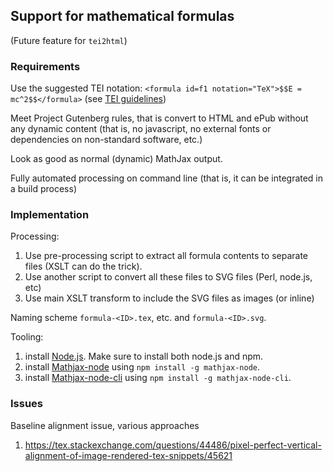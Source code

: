 
## Support for mathematical formulas

(Future feature for `tei2html`)

### Requirements

Use the suggested TEI notation: `<formula id=f1 notation="TeX">$$E = mc^2$$</formula>` (see [TEI guidelines](http://www.tei-c.org/release/doc/tei-p5-doc/en/html/FT.html#FTFOR))

Meet Project Gutenberg rules, that is convert to HTML and ePub without any dynamic content (that is, no javascript, no external fonts or dependencies on non-standard software, etc.)

Look as good as normal (dynamic) MathJax output.

Fully automated processing on command line (that is, it can be integrated in a build process)

### Implementation

Processing:

1. Use pre-processing script to extract all formula contents to separate files (XSLT can do the trick).
2. Use another script to convert all these files to SVG files (Perl, node.js, etc)
3. Use main XSLT transform to include the SVG files as images (or inline)

Naming scheme `formula-<ID>.tex`, etc. and `formula-<ID>.svg`.

Tooling:

1. install [Node.js](https://nodejs.org/en/). Make sure to install both node.js and npm.
2. install [Mathjax-node](https://github.com/mathjax/mathjax-node) using `npm install -g mathjax-node`.
3. install [Mathjax-node-cli](https://github.com/mathjax/mathjax-node-cli) using `npm install -g mathjax-node-cli`.

### Issues

Baseline alignment issue, various approaches

1. https://tex.stackexchange.com/questions/44486/pixel-perfect-vertical-alignment-of-image-rendered-tex-snippets/45621

